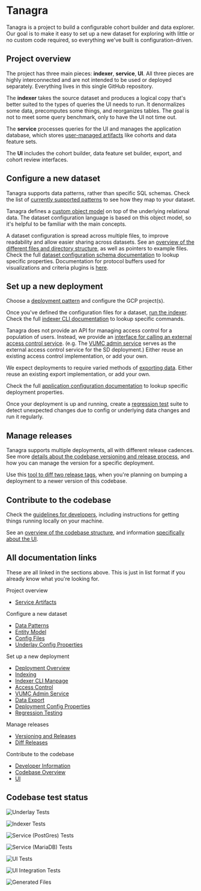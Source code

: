 # Tanagra

Tanagra is a project to build a configurable cohort builder and data explorer.
Our goal is to make it easy to set up a new dataset for exploring with little or no custom code required,
so everything we've built is configuration-driven.


## Project overview
The project has three main pieces: **indexer**, **service**, **UI**.
All three pieces are highly interconnected and are not intended to be used or deployed separately.
Everything lives in this single GitHub repository.

The **indexer** takes the source dataset and produces a logical copy that's better suited to the types
of queries the UI needs to run. It denormalizes some data, precomputes some things, and reorganizes
tables. The goal is not to meet some query benchmark, only to have the UI not time out.

The **service** processes queries for the UI and manages the application database, which stores [user-managed
artifacts](./docs/SERVICE_ARTIFACTS.md) like cohorts and data feature sets.

The **UI** includes the cohort builder, data feature set builder, export, and cohort review interfaces.


## Configure a new dataset
Tanagra supports data patterns, rather than specific SQL schemas.
Check the list of [currently supported patterns](./docs/DATA_PATTERNS.md) to see how they map to your dataset.

Tanagra defines a [custom object model](./docs/ENTITY_MODEL.md) on top of the underlying relational data.
The dataset configuration language is based on this object model, so it's helpful to be familiar with the main concepts.

A dataset configuration is spread across multiple files, to improve readability and allow easier sharing across datasets.
See an [overview of the different files and directory structure](./docs/CONFIG_FILES.md), as well as pointers to example files.
Check the full [dataset configuration schema documentation](./docs/generated/UNDERLAY_CONFIG.md) to lookup specific properties.
Documentation for protocol buffers used for visualizations and criteria plugins is [here](generated/PROTOCOL_BUFFERS.md).

## Set up a new deployment
Choose a [deployment pattern](./docs/DEPLOYMENT_OVERVIEW.md) and configure the GCP project(s).

Once you've defined the configuration files for a dataset, [run the indexer](./docs/INDEXING.md).
Check the full [indexer CLI documentation](./docs/generated/indexer-cli/tanagra.adoc) to lookup specific commands.

Tanagra does not provide an API for managing access control for a population of users.
Instead, we provide an [interface for calling an external access control service](./docs/ACCESS_CONTROL.md).
(e.g. The [VUMC admin service](./docs/VUMC_ADMIN_SERVICE.md) serves as the external access control service for the SD deployment.)
Either reuse an existing access control implementation, or add your own.

We expect deployments to require varied methods of [exporting data](./docs/DATA_EXPORT.md).
Either reuse an existing export implementation, or add your own.

Check the full [application configuration documentation](./docs/generated/APPLICATION_CONFIG.md) to lookup specific 
deployment properties.

Once your deployment is up and running, create a [regression test](./docs/REGRESSION_TESTING.md) suite to detect 
unexpected changes due to config or underlying data changes and run it regularly.

## Manage releases
Tanagra supports multiple deployments, all with different release cadences.
See more [details about the codebase versioning and release process](./docs/VERSIONING_AND_RELEASES.md), 
and how you can manage the version for a specific deployment.

Use this [tool to diff two release tags](./docs/DIFF_RELEASES.md), when you're planning on bumping a deployment to a 
newer version of this codebase.


## Contribute to the codebase
Check the [guidelines for developers](./docs/DEVELOPER_INFO.md), including instructions for getting things running
locally on your machine.

See an [overview of the codebase structure](./docs/CODEBASE_OVERVIEW.md),
and information [specifically about the UI](./docs/UI.md).


## All documentation links
These are all linked in the sections above. This is just in list format if you already know what you're looking for.

Project overview
* [Service Artifacts](./docs/SERVICE_ARTIFACTS.md)

Configure a new dataset
* [Data Patterns](./docs/DATA_PATTERNS.md)
* [Entity Model](./docs/ENTITY_MODEL.md)
* [Config Files](./docs/CONFIG_FILES.md)
* [Underlay Config Properties](./docs/generated/UNDERLAY_CONFIG.md)

Set up a new deployment
* [Deployment Overview](./docs/DEPLOYMENT_OVERVIEW.md)
* [Indexing](./docs/INDEXING.md)
* [Indexer CLI Manpage](./docs/generated/indexer-cli/tanagra.adoc)
* [Access Control](./docs/ACCESS_CONTROL.md)
* [VUMC Admin Service](./docs/VUMC_ADMIN_SERVICE.md)
* [Data Export](./docs/DATA_EXPORT.md)
* [Deployment Config Properties](./docs/generated/APPLICATION_CONFIG.md)
* [Regression Testing](./docs/REGRESSION_TESTING.md)

Manage releases
* [Versioning and Releases](./docs/VERSIONING_AND_RELEASES.md)
* [Diff Releases](./docs/DIFF_RELEASES.md)

Contribute to the codebase
* [Developer Information](./docs/DEVELOPER_INFO.md)
* [Codebase Overview](./docs/CODEBASE_OVERVIEW.md)
* [UI](./docs/UI.md)


## Codebase test status

![Underlay Tests](https://github.com/DataBiosphere/tanagra/actions/workflows/underlay-test.yaml/badge.svg?branch=main)

![Indexer Tests](https://github.com/DataBiosphere/tanagra/actions/workflows/indexer-test.yaml/badge.svg?branch=main)

![Service (PostGres) Tests](https://github.com/DataBiosphere/tanagra/actions/workflows/service-test-postgres.yaml/badge.svg?branch=main)

![Service (MariaDB) Tests](https://github.com/DataBiosphere/tanagra/actions/workflows/service-test-mariadb.yaml/badge.svg?branch=main)

![UI Tests](https://github.com/DataBiosphere/tanagra/actions/workflows/ui-test.yaml/badge.svg?branch=main)

![UI Integration Tests](https://github.com/DataBiosphere/tanagra/actions/workflows/ui-integration-test.yaml/badge.svg?branch=main)

![Generated Files](https://github.com/DataBiosphere/tanagra/actions/workflows/generated-files.yaml/badge.svg?branch=main)
